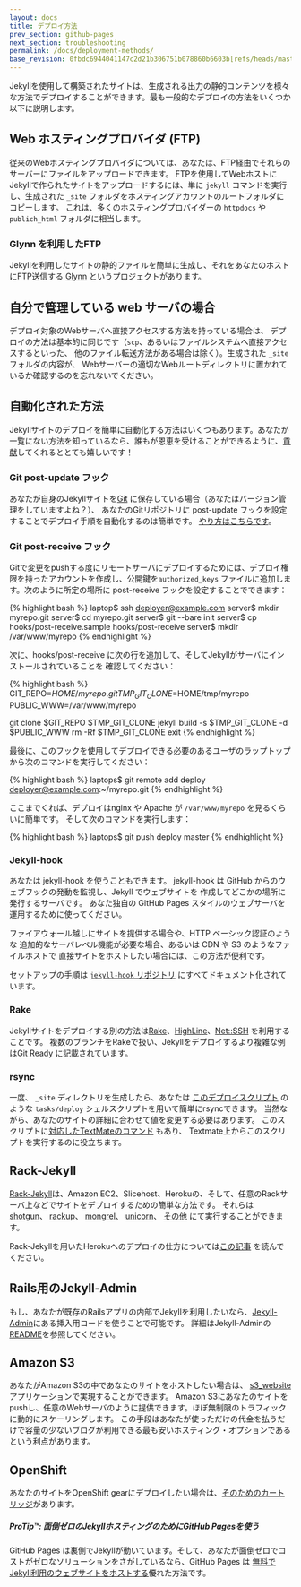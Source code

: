 ```yaml
---
layout: docs
title: デプロイ方法
prev_section: github-pages
next_section: troubleshooting
permalink: /docs/deployment-methods/
base_revision: 0fbdc6944041147c2d21b306751b078860b6603b[refs/heads/master]
---
```


<!--original
---
layout: docs
title: Deployment methods
prev_section: github-pages
next_section: troubleshooting
permalink: /docs/deployment-methods/
---
-->

Jekyllを使用して構築されたサイトは、生成される出力の静的コンテンツを様々な方法でデプロイすることができます。最も一般的なデプロイの方法をいくつか以下に説明します。

<!--original
Sites built using Jekyll can be deployed in a large number of ways due to the static nature of the generated output. A few of the most common deployment techniques are described below.
-->

## Web ホスティングプロバイダ (FTP)

<!--original
## Web hosting providers (FTP)
-->

従来のWebホスティングプロバイダについては、あなたは、FTP経由でそれらのサーバーにファイルをアップロードできます。 FTPを使用してWebホストにJekyllで作られたサイトをアップロードするには、単に `jekyll` コマンドを実行し、生成された `_site` フォルダをホスティングアカウントのルートフォルダにコピーします。
これは、多くのホスティングプロバイダーの `httpdocs` や `publich_html` フォルダに相当します。

<!--original
Just about any traditional web hosting provider will let you upload files to their servers over FTP. To upload a Jekyll site to a web host using FTP, simply run the `jekyll` command and copy the generated `_site` folder to the root folder of your hosting account. This is most likely to be the `httpdocs` or `public_html` folder on most hosting providers.
-->

### Glynn を利用したFTP

<!--original
### FTP using Glynn
-->

Jekyllを利用したサイトの静的ファイルを簡単に生成し、それをあなたのホストにFTP送信する [Glynn](https://github.com/dmathieu/glynn) というプロジェクトがあります。

<!--original
There is a project called [Glynn](https://github.com/dmathieu/glynn), which lets you easily generate your Jekyll powered website’s static files and
send them to your host through FTP.
-->

## 自分で管理している web サーバの場合

<!--original
## Self-managed web server
-->

デプロイ対象のWebサーバへ直接アクセスする方法を持っている場合は、
デプロイの方法は基本的に同じです（`scp`、あるいはファイルシステムへ直接アクセスするといった、
他のファイル転送方法がある場合は除く）。生成された `_site`フォルダの内容が、
Webサーバーの適切なWebルートディレクトリに置かれているか確認するのを忘れないでください。

<!--original
If you have direct access yourself to the deployment web server yourself, the process is essentially the same, except you might have other methods available to you (such as `scp`, or even direct filesystem access) for transferring the files. Just remember to make sure the contents of the generated `_site` folder get placed in the appropriate web root directory for your web server.
-->

## 自動化された方法

<!--original
## Automated methods
-->

Jekyllサイトのデプロイを簡単に自動化する方法はいくつもあります。あなたが一覧にない方法を知っているなら、誰もが恩恵を受けることができるように、[貢献](../contributing/)してくれるととても嬉しいです！

<!--original
There are also a number of ways to easily automate the deployment of a Jekyll site. If you’ve got another method that isn’t listed below, we’d love it if you [contributed](../contributing/) so that everyone else can benefit too.
-->

### Git post-update フック

<!--original
### Git post-update hook
-->

あなたが自身のJekyllサイトを[Git](http://git-scm.com/) に保存している場合（あなたはバージョン管理をしていますよね？）、
あなたのGitリポジトリに post-update フックを設定することでデプロイ手順を自動化するのは簡単です。
[やり方はこちらです](http://web.archive.org/web/20091223025644/http://www.taknado.com/en/2009/03/26/deploying-a-jekyll-generated-site/)。

<!--original
If you store your Jekyll site in [Git](http://git-scm.com/) (you are using version control, right?), it’s pretty easy to automate the
deployment process by setting up a post-update hook in your Git
repository, [like
this](http://web.archive.org/web/20091223025644/http://www.taknado.com/en/2009/03/26/deploying-a-jekyll-generated-site/).
-->

### Git post-receive フック

<!--original
### Git post-receive hook
-->

Gitで変更をpushする度にリモートサーバにデプロイするためには、デプロイ権限を持ったアカウントを作成し、公開鍵を`authorized_keys` ファイルに追加します。次のように所定の場所に post-receive フックを設定することでできます：

<!--original
To have a remote server handle the deploy for you every time you push changes using Git, you can create a user account which has all the public keys that are authorized to deploy in its `authorized_keys` file. With that in place, setting up the post-receive hook is done as follows:
-->

{% highlight bash %}
laptop$ ssh deployer@example.com
server$ mkdir myrepo.git
server$ cd myrepo.git
server$ git --bare init
server$ cp hooks/post-receive.sample hooks/post-receive
server$ mkdir /var/www/myrepo
{% endhighlight %}

<!--original
{% highlight bash %}
laptop$ ssh deployer@example.com
server$ mkdir myrepo.git
server$ cd myrepo.git
server$ git --bare init
server$ cp hooks/post-receive.sample hooks/post-receive
server$ mkdir /var/www/myrepo
{% endhighlight %}
-->

次に、hooks/post-receive に次の行を追加して、そしてJekyllがサーバにインストールされていることを
確認してください：

<!--original
Next, add the following lines to hooks/post-receive and be sure Jekyll is
installed on the server:
-->

{% highlight bash %}
GIT_REPO=$HOME/myrepo.git
TMP_GIT_CLONE=$HOME/tmp/myrepo
PUBLIC_WWW=/var/www/myrepo

git clone $GIT_REPO $TMP_GIT_CLONE
jekyll build -s $TMP_GIT_CLONE -d $PUBLIC_WWW
rm -Rf $TMP_GIT_CLONE
exit
{% endhighlight %}

<!--original
{% highlight bash %}
GIT_REPO=$HOME/myrepo.git
TMP_GIT_CLONE=$HOME/tmp/myrepo
PUBLIC_WWW=/var/www/myrepo

git clone $GIT_REPO $TMP_GIT_CLONE
jekyll build -s $TMP_GIT_CLONE -d $PUBLIC_WWW
rm -Rf $TMP_GIT_CLONE
exit
{% endhighlight %}
-->

最後に、このフックを使用してデプロイできる必要のあるユーザのラップトップから次のコマンドを実行してください：

<!--original
Finally, run the following command on any users laptop that needs to be able to
deploy using this hook:
-->

{% highlight bash %}
laptops$ git remote add deploy deployer@example.com:~/myrepo.git
{% endhighlight %}

<!--original
{% highlight bash %}
laptops$ git remote add deploy deployer@example.com:~/myrepo.git
{% endhighlight %}
-->

ここまでくれば、デプロイはnginx や Apache が `/var/www/myrepo` を見るくらいに簡単です。
そして次のコマンドを実行します：

<!--original
Deploying is now as easy as telling nginx or Apache to look at
`/var/www/myrepo` and running the following:
-->

{% highlight bash %}
laptops$ git push deploy master
{% endhighlight %}

<!--original
{% highlight bash %}
laptops$ git push deploy master
{% endhighlight %}
-->

### Jekyll-hook

<!--original
### Jekyll-hook
-->

あなたは jekyll-hook を使うこともできます。
jekyll-hook は GitHub からのウェブフックの発動を監視し、Jekyll でウェブサイトを
作成してどこかの場所に発行するサーバです。
あなた独自の GitHub Pages スタイルのウェブサーバを運用するために使ってください。

<!--original
You can also use jekyll-hook, a server that listens for webhook posts from
GitHub, generates a website with Jekyll, and moves it somewhere to be
published. Use this to run your own GitHub Pages-style web server.
-->

ファイアウォール越しにサイトを提供する場合や、HTTP ベーシック認証のような
追加的なサーバレベル機能が必要な場合、あるいは CDN や S3 のようなファイルホストで
直接サイトをホストしたい場合には、この方法が便利です。

<!--original
This method is useful if you need to serve your websites behind a firewall,
need extra server-level features like HTTP basic authentication or want to
host your site directly on a CDN or file host like S3.
-->

セットアップの手順は
[`jekyll-hook` リポジトリ](https://github.com/developmentseed/jekyll-hook)
にすべてドキュメント化されています。

<!--original
Setup steps are fully documented
[in the `jekyll-hook` repo](https://github.com/developmentseed/jekyll-hook).
-->

### Rake

<!--original
### Rake
-->

Jekyllサイトをデプロイする別の方法は[Rake](https://github.com/jimweirich/rake)、[HighLine](https://github.com/JEG2/highline)、[Net::SSH](https://github.com/net-ssh/net-ssh) を利用することです。
複数のブランチをRakeで扱い、Jekyllをデプロイするより複雑な例は[Git Ready](https://github.com/gitready/gitready/blob/cdfbc4ec5321ff8d18c3ce936e9c749dbbc4f190/Rakefile) に記載されています。

<!--original
Another way to deploy your Jekyll site is to use [Rake](https://github.com/jimweirich/rake), [HighLine](https://github.com/JEG2/highline), and
[Net::SSH](https://github.com/net-ssh/net-ssh). A more complex example of deploying Jekyll with Rake that deals with multiple branches can be found in [Git Ready](https://github.com/gitready/gitready/blob/cdfbc4ec5321ff8d18c3ce936e9c749dbbc4f190/Rakefile).
-->

### rsync

<!--original
### rsync
-->

一度、 `_site` ディレクトリを生成したら、あなたは
[このデプロイスクリプト](https://github.com/henrik/henrik.nyh.se/blob/master/tasks/deploy)
のような `tasks/deploy` シェルスクリプトを用いて簡単にrsyncできます。
当然ながら、あなたのサイトの詳細に合わせて値を変更する必要はあります。
このスクリプトに[対応したTextMateのコマンド](http://gist.github.com/214959) もあり、
Textmate上からこのスクリプトを実行するのに役立ちます。

<!--original
Once you’ve generated the `_site` directory, you can easily rsync it using a `tasks/deploy` shell script similar to [this deploy script here](https://github.com/henrik/henrik.nyh.se/blob/master/tasks/deploy). You’d obviously need to change the values to reflect your site’s details. There is even [a matching TextMate command](http://gist.github.com/214959) that will help you run
this script from within Textmate.
-->

## Rack-Jekyll

<!--original

## Rack-Jekyll
-->

[Rack-Jekyll](https://github.com/adaoraul/rack-jekyll/)は、Amazon EC2、Slicehost、Herokuの、そして、任意のRackサーバ上などでサイトをデプロイするための簡単な方法です。
それらは [shotgun](https://github.com/rtomayko/shotgun/)、 [rackup](https://github.com/rack/rack)、 [mongrel](https://github.com/mongrel/mongrel)、 [unicorn](https://github.com/defunkt/unicorn/)、 [その他](https://github.com/adaoraul/rack-jekyll#readme) にて実行することができます。

<!--original
[Rack-Jekyll](https://github.com/adaoraul/rack-jekyll/) is an easy way to deploy your site on any Rack server such as Amazon EC2, Slicehost, Heroku, and so forth. It also can run with [shotgun](https://github.com/rtomayko/shotgun/), [rackup](https://github.com/rack/rack), [mongrel](https://github.com/mongrel/mongrel), [unicorn](https://github.com/defunkt/unicorn/), and [others](https://github.com/adaoraul/rack-jekyll#readme).
-->

Rack-Jekyllを用いたHerokuへのデプロイの仕方については[この記事](http://blog.crowdint.com/2010/08/02/instant-blog-using-jekyll-and-heroku.html) を読んでください。

<!--original
Read [this post](http://blog.crowdint.com/2010/08/02/instant-blog-using-jekyll-and-heroku.html) on how to deploy to Heroku using Rack-Jekyll.
-->

## Rails用のJekyll-Admin

<!--original
## Jekyll-Admin for Rails
-->

もし、あなたが既存のRailsアプリの内部でJekyllを利用したいなら、[Jekyll-Admin](https://github.com/zkarpinski/Jekyll-Admin)にある挿入用コードを使うことで可能です。
詳細はJekyll-Adminの[README](https://github.com/zkarpinski/Jekyll-Admin/blob/master/README)を参照してください。

<!--original
If you want to maintain Jekyll inside your existing Rails app, [Jekyll-Admin](https://github.com/zkarpinski/Jekyll-Admin) contains drop in code to make this possible. See Jekyll-Admin’s [README](https://github.com/zkarpinski/Jekyll-Admin/blob/master/README) for more details.
-->

## Amazon S3

<!--original
## Amazon S3
-->

あなたがAmazon S3の中であなたのサイトをホストしたい場合は、
[s3_website](https://github.com/laurilehmijoki/s3_website) アプリケーションで実現することができます。
Amazon S3にあなたのサイトをpushし、任意のWebサーバのように提供できます。ほぼ無制限のトラフィックに動的にスケーリングします。
この手段はあなたが使っただけの代金を払うだけで容量の少ないブログが利用できる最も安いホスティング・オプションであるという利点があります。

<!--original
If you want to host your site in Amazon S3, you can do so with
[s3_website](https://github.com/laurilehmijoki/s3_website) application. It will
push your site to Amazon S3 where it can be served like any web server,
dynamically scaling to almost unlimited traffic. This approach has the
benefit of being about the cheapest hosting option available for
low-volume blogs as you only pay for what you use.
-->

## OpenShift

<!--original
## OpenShift
-->

あなたのサイトをOpenShift gearにデプロイしたい場合は、[そのためのカートリッジ](https://github.com/openshift-cartridges/openshift-jekyll-cartridge)があります。

<!--original
If you'd like to deploy your site to an OpenShift gear, there's [a cartridge
for that](https://github.com/openshift-cartridges/openshift-jekyll-cartridge).
-->

<div class="note">
  <h5>ProTip™: 面倒ゼロのJekyllホスティングのためにGitHub Pagesを使う</h5>
  <p>GitHub Pages は裏側でJekyllが動いています。そして、あなたが面倒ゼロでコストがゼロなソリューションをさがしているなら、GitHub Pages は <a href="../github-pages/">無料でJekyll利用のウェブサイトをホストする</a>優れた方法です。</p>
</div>

<!--original
<div class="note">
  <h5>ProTip™: Use GitHub Pages for zero-hassle Jekyll hosting</h5>
  <p>GitHub Pages are powered by Jekyll behind the scenes, so if you’re looking for a zero-hassle, zero-cost solution, GitHub Pages are a great way to <a href="../github-pages/">host your Jekyll-powered website for free</a>.</p>
</div>
-->
